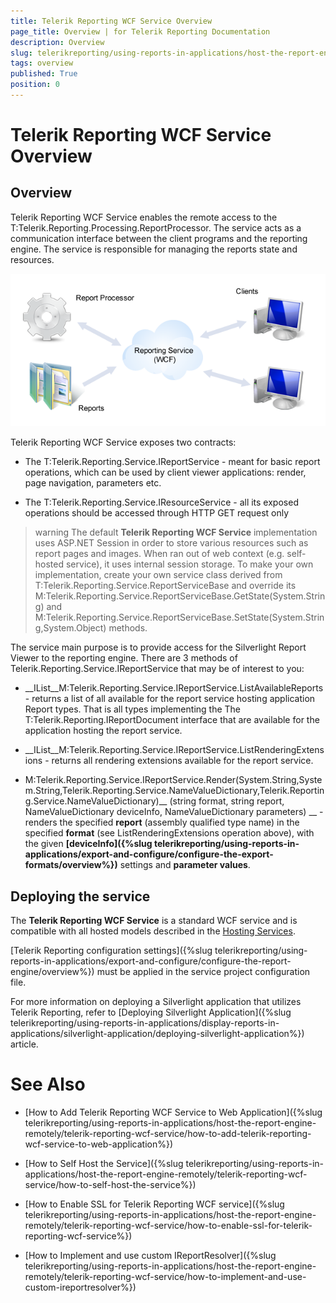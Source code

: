 ```yaml
---
title: Telerik Reporting WCF Service Overview
page_title: Overview | for Telerik Reporting Documentation
description: Overview
slug: telerikreporting/using-reports-in-applications/host-the-report-engine-remotely/telerik-reporting-wcf-service/overview
tags: overview
published: True
position: 0
---
```


# Telerik Reporting WCF Service Overview



## Overview

Telerik Reporting WCF Service enables the
          remote access to the T:Telerik.Reporting.Processing.ReportProcessor. The service
          acts as a communication interface between the client programs and the reporting engine. The service is responsible for managing the reports state and resources.
          
  ![](images/WCFService.png)

Telerik Reporting WCF Service exposes two contracts:

* The T:Telerik.Reporting.Service.IReportService
              - meant for basic report operations, which can be used by client
              viewer applications: render, page navigation, parameters etc.
            

* The T:Telerik.Reporting.Service.IResourceService
              - all its exposed operations should be accessed through HTTP GET request only
            

>warning The default  __Telerik Reporting WCF Service__  implementation uses ASP.NET Session in order to store various resources such as report pages            and images. When ran out of web context (e.g. self-hosted service), it uses internal session storage. To make your own implementation, create your own service class derived from T:Telerik.Reporting.Service.ReportServiceBase            and override its M:Telerik.Reporting.Service.ReportServiceBase.GetState(System.String) and M:Telerik.Reporting.Service.ReportServiceBase.SetState(System.String,System.Object) methods.          


The service main purpose is to provide access for the Silverlight Report Viewer to the reporting engine. There are 3 methods of Telerik.Reporting.Service.IReportService that may be of interest to you:
        

* __IList<ReportInfo>__M:Telerik.Reporting.Service.IReportService.ListAvailableReports
              - returns a list of all available for the report service hosting
              application Report types. That is all types implementing the
              The T:Telerik.Reporting.IReportDocument
              interface that are available for the application hosting the
              report service.
            

* __IList<ExtensionInfo>__M:Telerik.Reporting.Service.IReportService.ListRenderingExtensions
              - returns all rendering extensions available for the report service.
            

* M:Telerik.Reporting.Service.IReportService.Render(System.String,System.String,Telerik.Reporting.Service.NameValueDictionary,Telerik.Reporting.Service.NameValueDictionary)__
                (string format, string report,
                NameValueDictionary deviceInfo,
                NameValueDictionary parameters)
              __
              - renders the specified __report__ (assembly
              qualified type name) in the specified __format__
              (see ListRenderingExtensions operation above), with the given
              __[deviceInfo]({%slug telerikreporting/using-reports-in-applications/export-and-configure/configure-the-export-formats/overview%})__
              settings and __parameter values__.
            

## Deploying the service

The __Telerik Reporting WCF Service__ is a standard WCF service and is compatible with all hosted models described in the [Hosting Services](http://msdn.microsoft.com/en-us/library/ms730158).
        

[Telerik Reporting configuration settings]({%slug telerikreporting/using-reports-in-applications/export-and-configure/configure-the-report-engine/overview%}) must be applied in the service project configuration file.

For more information on deploying a Silverlight application that utilizes Telerik Reporting, refer to [Deploying Silverlight Application]({%slug telerikreporting/using-reports-in-applications/display-reports-in-applications/silverlight-application/deploying-silverlight-application%}) article.
        

# See Also

 * [How to Add Telerik Reporting WCF Service to Web Application]({%slug telerikreporting/using-reports-in-applications/host-the-report-engine-remotely/telerik-reporting-wcf-service/how-to-add-telerik-reporting-wcf-service-to-web-application%})

 * [How to Self Host the Service]({%slug telerikreporting/using-reports-in-applications/host-the-report-engine-remotely/telerik-reporting-wcf-service/how-to-self-host-the-service%})

 * [How to Enable SSL for Telerik Reporting WCF service]({%slug telerikreporting/using-reports-in-applications/host-the-report-engine-remotely/telerik-reporting-wcf-service/how-to-enable-ssl-for-telerik-reporting-wcf-service%})

 * [How to Implement and use custom IReportResolver]({%slug telerikreporting/using-reports-in-applications/host-the-report-engine-remotely/telerik-reporting-wcf-service/how-to-implement-and-use-custom-ireportresolver%})
